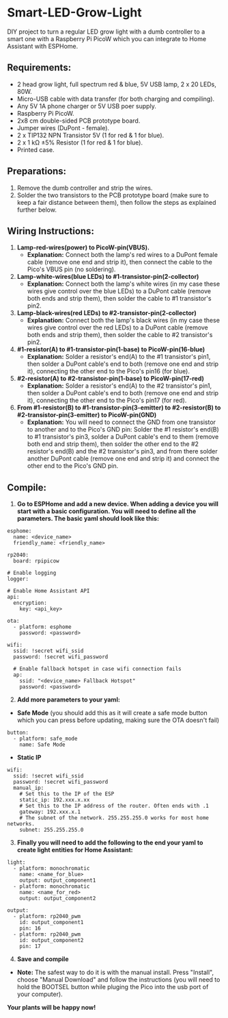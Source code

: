 # Smart-LED-Grow-Light
DIY project to turn a regular LED grow light with a dumb controller to a smart one with a Raspberry Pi PicoW which you can integrate to Home Assistant with ESPHome.

## Requirements:
  - 2 head grow light, full spectrum red & blue, 5V USB lamp, 2 x 20 LEDs, 80W.
  - Micro-USB cable with data transfer (for both charging and compiling).
  - Any 5V 1A phone charger or 5V USB poer supply.
  - Raspberry Pi PicoW.
  - 2x8 cm double-sided PCB prototype board.
  - Jumper wires (DuPont - female).
  - 2 x TIP132 NPN Transistor 5V (1 for red & 1 for blue).
  - 2 x 1 kΩ ±5% Resistor (1 for red & 1 for blue).
  - Printed case.

## Preparations:
  1. Remove the dumb controller and strip the wires.
  2. Solder the two transistors to the PCB prototype board (make sure to keep a fair distance between them), then follow the steps as explained further below.

## Wiring Instructions:
  1. **Lamp-red-wires(power) to PicoW-pin(VBUS).**
     - **Explanation:** Connect both the lamp's red wires to a DuPont female cable (remove one end and strip it), then connect the cable to the Pico's VBUS pin (no soldering).
  2. **Lamp-white-wires(blue LEDs) to #1-transistor-pin(2-collector)**
     - **Explanation:** Connect both the lamp's white wires (in my case these wires give control over the blue LEDs) to a DuPont cable (remove both ends and strip them), then solder the cable to #1 transistor's pin2.
  3. **Lamp-black-wires(red LEDs) to #2-transistor-pin(2-collector)**
     - **Explanation:** Connect both the lamp's black wires (in my case these wires give control over the red LEDs) to a DuPont cable (remove both ends and strip them), then solder the cable to #2 transistor's pin2.
  4. **#1-resistor(A) to #1-transistor-pin(1-base) to PicoW-pin(16-blue)**
     - **Explanation:** Solder a resistor's end(A) to the #1 transistor's pin1, then solder a DuPont cable's end to both (remove one end and strip it), connecting the other end to the Pico's pin16 (for blue).
  5. **#2-resistor(A) to #2-transistor-pin(1-base) to PicoW-pin(17-red)**
     - **Explanation:** Solder a resistor's end(A) to the #2 transistor's pin1, then solder a DuPont cable's end to both (remove one end and strip it), connecting the other end to the Pico's pin17 (for red).
  6. **From #1-resistor(B) to #1-transistor-pin(3-emitter) to #2-resistor(B) to #2-transistor-pin(3-emitter) to PicoW-pin(GND)**
     - **Explanation:** You will need to connect the GND from one transistor to another and to the Pico's GND pin: Solder the #1 resistor's end(B) to #1 transistor's pin3, solder a DuPont cable's end to them (remove both end and strip them), then solder the other end to the #2 resistor's end(B) and the #2 transistor's pin3, and from there solder another DuPont cable (remove one end and strip it) and connect the other end to the Pico's GND pin.

## Compile:
1. **Go to ESPHome and add a new device. When adding a device you will start with a basic configuration. You will need to define all the parameters. The basic yaml should look like this:**
```
esphome:
  name: <device_name>
  friendly_name: <friendly_name>

rp2040:
  board: rpipicow

# Enable logging
logger:

# Enable Home Assistant API
api:
  encryption:
    key: <api_key>

ota:
  - platform: esphome
    password: <password>

wifi:
  ssid: !secret wifi_ssid
  password: !secret wifi_password

  # Enable fallback hotspot in case wifi connection fails
  ap:
    ssid: "<device_name> Fallback Hotspot"
    password: <password>
```
2. **Add more parameters to your yaml:**
- **Safe Mode** (you should add this as it will create a safe mode button which you can press before updating, making sure the OTA doesn't fail)
```
button:
  - platform: safe_mode
    name: Safe Mode
```
- **Static IP**
```
wifi:
  ssid: !secret wifi_ssid
  password: !secret wifi_password
  manual_ip:
    # Set this to the IP of the ESP
    static_ip: 192.xxx.x.xx
    # Set this to the IP address of the router. Often ends with .1
    gateway: 192.xxx.x.1
    # The subnet of the network. 255.255.255.0 works for most home networks.
    subnet: 255.255.255.0
```
3. **Finally you will need to add the following to the end your yaml to create light entities for Home Assistant:**
```
light:
  - platform: monochromatic
    name: <name_for_blue>
    output: output_component1
  - platform: monochromatic
    name: <name_for_red>
    output: output_component2

output:
  - platform: rp2040_pwm
    id: output_component1
    pin: 16
  - platform: rp2040_pwm
    id: output_component2
    pin: 17
```
4. **Save and compile**
- **Note:** The safest way to do it is with the manual install. Press "Install", choose "Manual Download" and follow the instructions (you will need to hold the BOOTSEL button while pluging the Pico into the usb port of your computer).
  
**Your plants will be happy now!**

